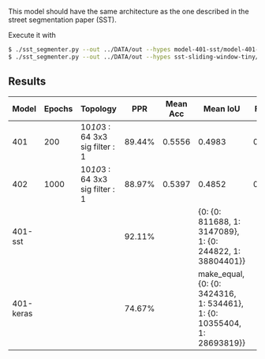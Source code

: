 This model should have the same architecture as the one described in the
street segmentation paper (SST).

Execute it with

```bash
$ ./sst_segmenter.py --out ../DATA/out --hypes model-401-sst/model-401-keras_nonequal_51.json
$ ./sst_segmenter.py --out ../DATA/out --hypes sst-sliding-window-tiny/sliding-window-tiny.json
```

## Results

| Model  | Epochs  | Topology                        | PPR    | Mean Acc | Mean IoU | Fr. IoU | Time    | Comments                                             |
| ------ | ------- | --------------------------------| ------ | -------- | -------- | ------- | ------- | ---------------------------------------------------- |
| 401    | 200     | 10*10*3 : 64 3x3 sig filter : 1 | 89.44% |  0.5556  | 0.4983   | 0.8299  | 28.9672 | rmsprop, mse, batchsize=1024, patchsize=10, stride=1 |
| 402    | 1000    | 10*10*3 : 64 3x3 sig filter : 1 | 88.97% |  0.5397  | 0.4852   | 0.8240  | 18.0372 | rmsprop, mse, batchsize=1024, patchsize=10, stride=1 |
| 401-sst|         |                                 | 92.11% |                                         | {0: {0:  811688, 1: 3147089}, 1: {0:   244822, 1: 38804401}}
| 401-keras |      |                                 | 74.67% |                                         | make_equal, {0: {0: 3424316, 1: 534461},  1: {0: 10355404, 1: 28693819}}
